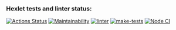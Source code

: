 ### Hexlet tests and linter status:
[![Actions Status](https://github.com/SaiRyker/frontend-project-46/actions/workflows/hexlet-check.yml/badge.svg)](https://github.com/SaiRyker/frontend-project-46/actions)
[![Maintainability](https://api.codeclimate.com/v1/badges/3323508d15135e755238/maintainability)](https://codeclimate.com/github/SaiRyker/frontend-project-46/maintainability)
[![linter](https://github.com/SaiRyker/frontend-project-46/actions/workflows/linter.yml/badge.svg)](https://github.com/SaiRyker/frontend-project-46/actions/workflows/linter.yml)
[![make-tests](https://github.com/SaiRyker/frontend-project-46/actions/workflows/tests.yml/badge.svg)](https://github.com/SaiRyker/frontend-project-46/actions/workflows/tests.yml)
[![Node CI](https://github.com/SaiRyker/frontend-project-46/actions/workflows/main.yml/badge.svg)](https://github.com/SaiRyker/frontend-project-46/actions/workflows/main.yml)